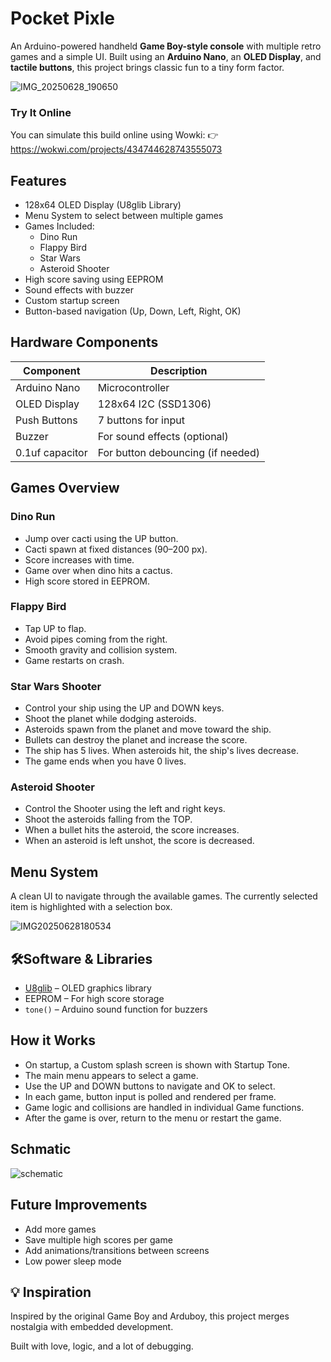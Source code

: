 # Pocket Pixle 

An Arduino-powered handheld **Game Boy-style console** with multiple retro games and a simple UI. Built using an **Arduino Nano**, an **OLED Display**, and **tactile buttons**, this project brings classic fun to a tiny form factor.

![IMG_20250628_190650](https://github.com/user-attachments/assets/b211a5c3-1179-4a9e-8812-5fc0b45c2be5)

### Try It Online
  You can simulate this build online using Wowki:
  👉 https://wokwi.com/projects/434744628743555073
## Features

- 128x64 OLED Display (U8glib Library)
- Menu System to select between multiple games
- Games Included:
  - Dino Run
  - Flappy Bird
  - Star Wars
  - Asteroid Shooter
- High score saving using EEPROM
- Sound effects with buzzer
- Custom startup screen
- Button-based navigation (Up, Down, Left, Right, OK)

## Hardware Components

| Component        | Description                      |
|------------------|-----------------------------------|
| Arduino Nano     | Microcontroller                   |
| OLED Display     | 128x64 I2C (SSD1306)              |
| Push Buttons     | 7 buttons for input
| Buzzer           | For sound effects (optional)      |
| 0.1uf capacitor  | For button debouncing (if needed) |

##  Games Overview

### Dino Run
- Jump over cacti using the UP button.
- Cacti spawn at fixed distances (90–200 px).
- Score increases with time.
- Game over when dino hits a cactus.
- High score stored in EEPROM.

### Flappy Bird
- Tap UP to flap.
- Avoid pipes coming from the right.
- Smooth gravity and collision system.
- Game restarts on crash.

### Star Wars Shooter
- Control your ship using the UP and DOWN keys.
- Shoot the planet while dodging asteroids.
- Asteroids spawn from the planet and move toward the ship.
- Bullets can destroy the planet and increase the score.
- The ship has 5 lives. When asteroids hit, the ship's lives decrease.
- The game ends when you have 0 lives.
  
### Asteroid Shooter
  - Control the Shooter using the left and right keys.
  - Shoot the asteroids falling from the TOP.
  - When a bullet hits the asteroid, the score increases.
  - When an asteroid is left unshot, the score is decreased.

## Menu System
A clean UI to navigate through the available games. The currently selected item is highlighted with a selection box.

![IMG20250628180534](https://github.com/user-attachments/assets/076fd1a2-5896-4141-8553-a0a1e2dc3b9a)


## 🛠Software & Libraries

- [U8glib](https://github.com/olikraus/u8glib) – OLED graphics library
- EEPROM – For high score storage
- `tone()` – Arduino sound function for buzzers

## How it Works

- On startup, a Custom splash screen is shown with Startup Tone.
- The main menu appears to select a game.
- Use the UP and DOWN buttons to navigate and OK to select.
- In each game, button input is polled and rendered per frame.
- Game logic and collisions are handled in individual Game functions.
- After the game is over, return to the menu or restart the game.

## Schmatic
  ![schematic](https://github.com/user-attachments/assets/f0199a89-cced-4877-8fa6-b62516cc3ef5)

## Future Improvements

- Add more games
- Save multiple high scores per game
- Add animations/transitions between screens
- Low power sleep mode

## 💡 Inspiration

Inspired by the original Game Boy and Arduboy, this project merges nostalgia with embedded development.


Built with love, logic, and a lot of debugging.        
